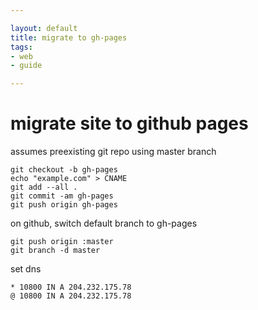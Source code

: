 ```yaml
---

layout: default
title: migrate to gh-pages
tags: 
- web 
- guide

---
```


# migrate site to github pages

assumes preexisting git repo using master branch

	git checkout -b gh-pages
	echo "example.com" > CNAME
	git add --all .
	git commit -am gh-pages
	git push origin gh-pages

on github, switch default branch to gh-pages

	git push origin :master
	git branch -d master

set dns 

	* 10800 IN A 204.232.175.78
	@ 10800 IN A 204.232.175.78